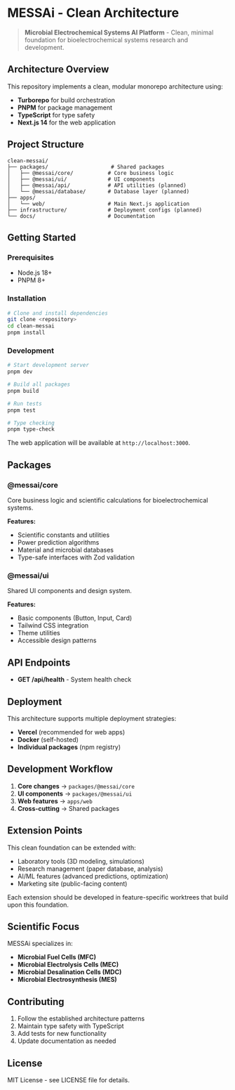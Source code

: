 # MESSAi - Clean Architecture

> **Microbial Electrochemical Systems AI Platform** - Clean, minimal foundation for bioelectrochemical systems research and development.

## Architecture Overview

This repository implements a clean, modular monorepo architecture using:

- **Turborepo** for build orchestration
- **PNPM** for package management
- **TypeScript** for type safety
- **Next.js 14** for the web application

## Project Structure

```
clean-messai/
├── packages/                    # Shared packages
│   ├── @messai/core/           # Core business logic
│   ├── @messai/ui/             # UI components
│   ├── @messai/api/            # API utilities (planned)
│   └── @messai/database/       # Database layer (planned)
├── apps/
│   └── web/                    # Main Next.js application
├── infrastructure/             # Deployment configs (planned)
└── docs/                       # Documentation
```

## Getting Started

### Prerequisites

- Node.js 18+ 
- PNPM 8+

### Installation

```bash
# Clone and install dependencies
git clone <repository>
cd clean-messai
pnpm install
```

### Development

```bash
# Start development server
pnpm dev

# Build all packages
pnpm build

# Run tests
pnpm test

# Type checking
pnpm type-check
```

The web application will be available at `http://localhost:3000`.

## Packages

### @messai/core
Core business logic and scientific calculations for bioelectrochemical systems.

**Features:**
- Scientific constants and utilities
- Power prediction algorithms  
- Material and microbial databases
- Type-safe interfaces with Zod validation

### @messai/ui
Shared UI components and design system.

**Features:**
- Basic components (Button, Input, Card)
- Tailwind CSS integration
- Theme utilities
- Accessible design patterns

## API Endpoints

- **GET /api/health** - System health check

## Deployment

This architecture supports multiple deployment strategies:

- **Vercel** (recommended for web apps)
- **Docker** (self-hosted)
- **Individual packages** (npm registry)

## Development Workflow

1. **Core changes** → `packages/@messai/core`
2. **UI components** → `packages/@messai/ui`  
3. **Web features** → `apps/web`
4. **Cross-cutting** → Shared packages

## Extension Points

This clean foundation can be extended with:

- Laboratory tools (3D modeling, simulations)
- Research management (paper database, analysis)
- AI/ML features (advanced predictions, optimization)
- Marketing site (public-facing content)

Each extension should be developed in feature-specific worktrees that build upon this foundation.

## Scientific Focus

MESSAi specializes in:

- **Microbial Fuel Cells (MFC)**
- **Microbial Electrolysis Cells (MEC)**  
- **Microbial Desalination Cells (MDC)**
- **Microbial Electrosynthesis (MES)**

## Contributing

1. Follow the established architecture patterns
2. Maintain type safety with TypeScript
3. Add tests for new functionality
4. Update documentation as needed

## License

MIT License - see LICENSE file for details.